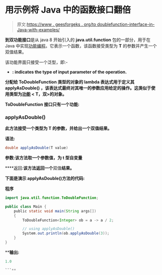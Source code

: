 # 用示例将 Java 中的函数接口翻倍

> 原文:[https://www . geesforgeks . org/to doublefunction-interface-in-Java-with-examples/](https://www.geeksforgeeks.org/todoublefunction-interface-in-java-with-examples/)

**到双功能接口**是从 java 8 开始引入的 **java.util.function** 包的一部分，用于在 Java 中实现[功能编程](https://www.geeksforgeeks.org/functional-programming-paradigm/)。它表示一个函数，该函数接受类型为 **T** 的参数并产生一个双值结果。

该功能界面只接受一个泛型，即:-

*   **: indicates the type of input parameter of the operation.**

**分配给 ToDoubleFunction 类型的对象的 lambda 表达式用于定义其 **applyAsDouble()** ，该表达式最终对其唯一的参数应用给定的操作。这类似于使用类型为[功能](https://www.geeksforgeeks.org/function-interface-in-java-with-examples/) < T，双>的对象。**

**ToDoubleFunction 接口只有一个功能:**

### **applyAsDouble()**

**此方法接受一个类型为 T 的参数，并给出一个双值结果。**

****语法:****

```java
double applyAsDouble(T value)
```

****参数:**该方法取一个参数**值**，为 t 型自变量**

****返回:**该方法返回一个**双值**结果。**

**下面是演示 applyAsDouble()方法的代码:**

****程序****

```java
import java.util.function.ToDoubleFunction;

public class Main {
    public static void main(String args[])
    {
        ToDoubleFunction<Integer> ob = a -> a / 2;

        // using applyAsDouble()
        System.out.println(ob.applyAsDouble(3));
    }
}
```

****输出:**

```java
1.0

```**